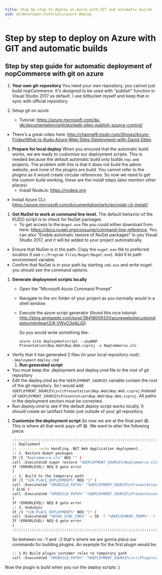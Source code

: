 ```yaml
---
title: Step by step to deploy on Azure with GIT and automatic builds
uid: zh/developer/tutorials/azure-deploy
---
```


# Step by step to deploy on Azure with GIT and automatic builds

## Step by step guide for automatic deployment of nopCommerce with git on azure

1. **Your own git-repository** You need your own repository, you cannot just build nopCommerce. It's designed to be used with "publish" function in Visual Studio 2017 as default. I use bitbucket myself and keep that in sync with official repository.

2. Setup git on azure
    
    - Tutorial: <https://azure.microsoft.com/da-dk/documentation/articles/web-sites-publish-source-control/>

- There's a great video here: <http://channel9.msdn.com/Shows/Azure-Friday/What-is-Kudu-Azure-Web-Sites-Deployment-with-David-Ebbo>

1. **Prepare for local deploy** When you ensured that the automatic build works, we are ready to customize our deployment scripts. This is needed because the default automatic build only builds `nop.web` projects. The problem with this is that it does not build the admin website, and none of the plugins are build. You cannot refer to the plugins as it would create circular references. So now we need to get the custom build working, these are the install steps (also mention other places) 
    - Install NodeJs: <https://nodejs.org>

- Install Azure CLI: <https://azure.microsoft.com/documentation/articles/xplat-cli-install/>

1. **Get NuGet to work at command line level.** The default behavior of the KUDO script is to check for NuGet packages. 
   - To get access to the `Nuget.exe` file you could either download from here: <https://docs.nuget.org/consume/command-line-reference>. You can also "Enable automatic restore of NuGet packages" in you Visual Studio 2017, and it will be added to your project automatically.

- Ensure that NuGet is in the path. Copy the `nuget.exe` file to preferred location (I use `c:/Program Files/Nuget/Nuget.exe`). Add it to path environment variable.
- Confirm that NuGet is in your path by starting `cmd.exe` and write *nuget*. you should see the command options.

1. **Generate deployment scripts locally**
    
    - Open the "Microsoft Azure Command Prompt"
    - Navigate to the src folder of your project as you normally would in a shell window
    - Execute the azure script generator (found this nice tutorial: <http://blog.amitapple.com/post/38418009331/azurewebsitecustomdeploymentpart2/#.VWyO3qikLjQ>).
        
        So you would write something like:
        
        `azure site deploymentscript --aspWAP Presentation\Nop.Web\Nop.Web.csproj -s NopCommerce.sln`

- Verify that it has generated 2 files (in your local repository root): `.deployment` `deploy.cmd` 
    1. **Run generated script**
- You must keep the .deployment and deploy.cmd file to the root of git repository
- Edit the deploy.cmd as the `%DEPLOYMENT_SOURCE%` variable contain the root of the git repository. So I would add `%DEPLOYMENT_SOURCE%\src\Presentation\Nop.Web\Nop.Web.csproj` instead of `%DEPLOYMENT_SOURCE%\Presentation\Nop.Web\Nop.Web.csproj`. All paths in the deployment section must be corrected.
- Run deploy.cmd to see if the default deploy script works locally. It should create an \artifact folder just outside of your git repository.

1. **Customize the deployment script** So now we are at the final part :smile:. This is where all that work pays off :smile:. We want to alter the following piece:

    ```sh
    ::::::::::::::::::::::::::::::::::::::::::::::::::::::::::::::::::::::::::::::::::::::::::::::::::::::::::::::::::::::::::::::::::
    :: Deployment
    :: ----------echo Handling .NET Web Application deployment.
    :: 1. Restore NuGet packages
    IF /I "NopCommerce.sln" NEQ "" (
    call :ExecuteCmd nuget restore "%DEPLOYMENT_SOURCE%\NopCommerce.sln"
    IF !ERRORLEVEL! NEQ 0 goto error
    )
    :: 2. Build to the temporary path
    IF /I "%IN_PLACE_DEPLOYMENT%" NEQ "1" (
    call :ExecuteCmd "%MSBUILD_PATH%" "%DEPLOYMENT_SOURCE%\Presentation\Nop.Web\Nop.Web.csproj" /nologo /verbosity:m /t:Build /t:pipelinePreDeployCopyAllFilesToOneFolder /p:_PackageTempDir="%DEPLOYMENT_TEMP%";AutoParameterizationWebConfigConnectionStrings=false;Configuration=Release /p:SolutionDir="%DEPLOYMENT_SOURCE%\.\\" %SCM_BUILD_ARGS%
    ) ELSE (
    call :ExecuteCmd "%MSBUILD_PATH%" "%DEPLOYMENT_SOURCE%\Presentation\Nop.Web\Nop.Web.csproj" /nologo /verbosity:m /t:Build /p:AutoParameterizationWebConfigConnectionStrings=false;Configuration=Release /p:SolutionDir="%DEPLOYMENT_SOURCE%\.\\" %SCM_BUILD_ARGS%
    )
    IF !ERRORLEVEL! NEQ 0 goto error
    :: 3. KuduSync
    IF /I "%IN_PLACE_DEPLOYMENT%" NEQ "1" (
    call :ExecuteCmd "%KUDU_SYNC_CMD%" -v 50 -f "%DEPLOYMENT_TEMP%" -t "%DEPLOYMENT_TARGET%" -n "%NEXT_MANIFEST_PATH%" -p "%PREVIOUS_MANIFEST_PATH%" -i ".git;.hg;.deployment;deploy.cmd"
    IF !ERRORLEVEL! NEQ 0 goto error
    )
    ::::::::::::::::::::::::::::::::::::::::::::::::::::::::::::::::::::::::::::::::::::::::::::::::::::::::::::::::::::::::::::::::::
    ```

     So between no ::1 and ::2 that's where we are gonna place our commands for building plugins.
     An example for the first plugin would be:
    

    ```sh
    :: 1.01 Build plugin customer roles to temporary path
    call :ExecuteCmd "%MSBUILD_PATH%" "%DEPLOYMENT_SOURCE%\src\Plugins\Nop.Plugin.DiscountRules.CustomerRoles\Nop.Plugin.DiscountRules.CustomerRoles.csproj" /nologo /verbosity:m /t:Build /p:AutoParameterizationWebConfigConnectionStrings=false;Configuration=Release /p:SolutionDir="%DEPLOYMENT_SOURCE%\.\\" %SCM_BUILD_ARGS%
    ```

Now the plugin is build when you run the deploy scripts :)